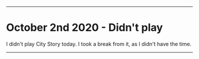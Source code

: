 
***

# October 2nd 2020 - Didn't play

I didn't play City Story today. I took a break from it, as I didn't have the time.

***
